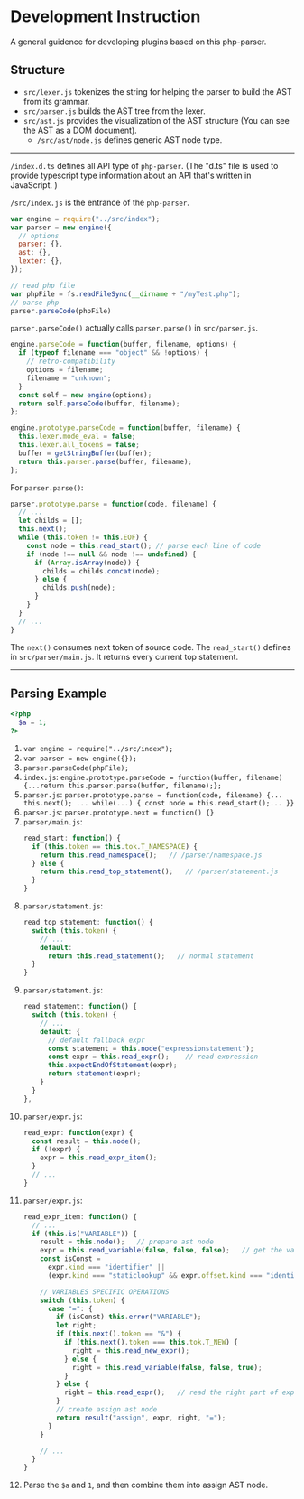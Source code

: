# Development Instruction

A general guidence for developing plugins based on this php-parser.

## Structure

- `src/lexer.js` tokenizes the string for helping the parser to build the AST from its grammar.
- `src/parser.js` builds the AST tree from the lexer.
- `src/ast.js` provides the visualization of the AST structure (You can see the AST as a DOM document). 
  - `/src/ast/node.js` defines generic AST node type.

---

`/index.d.ts` defines all API type of `php-parser`. (The "d.ts" file is used to provide typescript type information about an API that's written in JavaScript. )

`/src/index.js` is the entrance of the `php-parser`.
```javascript
var engine = require("../src/index");
var parser = new engine({
  // options
  parser: {},
  ast: {},
  lexter: {},
});

// read php file
var phpFile = fs.readFileSync(__dirname + "/myTest.php");
// parse php
parser.parseCode(phpFile)
```

`parser.parseCode()` actually calls `parser.parse()` in `src/parser.js`.
```javascript
engine.parseCode = function(buffer, filename, options) {
  if (typeof filename === "object" && !options) {
    // retro-compatibility
    options = filename;
    filename = "unknown";
  }
  const self = new engine(options);
  return self.parseCode(buffer, filename);
};

engine.prototype.parseCode = function(buffer, filename) {
  this.lexer.mode_eval = false;
  this.lexer.all_tokens = false;
  buffer = getStringBuffer(buffer);
  return this.parser.parse(buffer, filename);
};
```

For `parser.parse()`:
```javascript
parser.prototype.parse = function(code, filename) {
  // ...
  let childs = [];
  this.next();
  while (this.token != this.EOF) {
    const node = this.read_start(); // parse each line of code 
    if (node !== null && node !== undefined) {
      if (Array.isArray(node)) {
        childs = childs.concat(node);
      } else {
        childs.push(node);
      }
    }
  }
  // ...
}
```
The `next()` consumes next token of source code.
The `read_start()` defines in `src/parser/main.js`. It returns every current top statement.

---

## Parsing Example

```php
<?php
  $a = 1;
?>
```

1. `var engine = require("../src/index");` 
2. `var parser = new engine({});`
3. `parser.parseCode(phpFile);`
4. `index.js`: `engine.prototype.parseCode = function(buffer, filename) {...return this.parser.parse(buffer, filename);};`
5. `parser.js`: `parser.prototype.parse = function(code, filename) {... this.next(); ... while(...) { const node = this.read_start();... }}`
6. `parser.js`: `parser.prototype.next = function() {}`
7. `parser/main.js`:
    ```javascript
    read_start: function() {
      if (this.token == this.tok.T_NAMESPACE) {
        return this.read_namespace();   // /parser/namespace.js
      } else {
        return this.read_top_statement();   // /parser/statement.js
      }
    }
    ```
8. `parser/statement.js`:
    ```javascript
    read_top_statement: function() {
      switch (this.token) {
        // ...
        default:
          return this.read_statement();   // normal statement
      }
    }
    ```
9. `parser/statement.js`:
    ```javascript
    read_statement: function() {
      switch (this.token) {
        // ...
        default: {
          // default fallback expr
          const statement = this.node("expressionstatement");
          const expr = this.read_expr();    // read expression
          this.expectEndOfStatement(expr);
          return statement(expr);
        }
      }
    },
    ```
10. `parser/expr.js`:
    ```javascript
    read_expr: function(expr) {
      const result = this.node();
      if (!expr) {
        expr = this.read_expr_item();
      }
      // ...
    }
    ```
11. `parser/expr.js`:
    ```javascript
    read_expr_item: function() {
      // ...
      if (this.is("VARIABLE")) {
        result = this.node();   // prepare ast node
        expr = this.read_variable(false, false, false);   // get the variable such as $a then move to next token
        const isConst =
          expr.kind === "identifier" ||
          (expr.kind === "staticlookup" && expr.offset.kind === "identifier");

        // VARIABLES SPECIFIC OPERATIONS
        switch (this.token) {
          case "=": {
            if (isConst) this.error("VARIABLE");
            let right;
            if (this.next().token == "&") {
              if (this.next().token === this.tok.T_NEW) {
                right = this.read_new_expr();
              } else {
                right = this.read_variable(false, false, true);
              }
            } else {
              right = this.read_expr();   // read the right part of expression
            }
            // create assign ast node
            return result("assign", expr, right, "=");
          }
        }

        // ...
      }
    }
    ```
12. Parse the `$a` and `1`, and then combine them into assign AST node.

